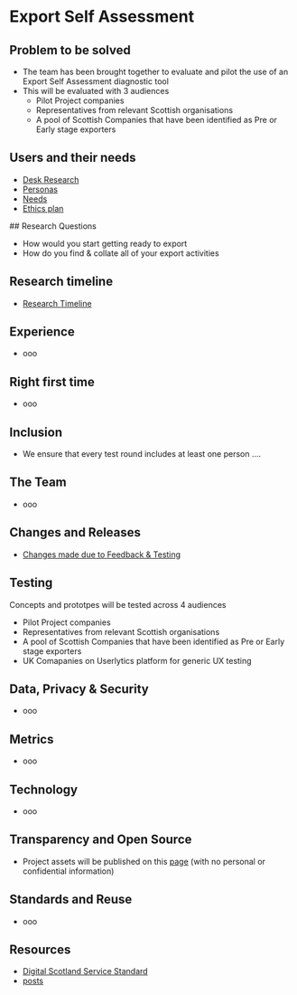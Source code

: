 # Export Self Assessment

## Problem to be solved
- The team has been brought together to evaluate and pilot the use of an Export Self Assessment diagnostic tool
- This will be evaluated with 3 audiences
    - Pilot Project companies
    - Representatives from relevant Scottish organisations
    - A pool of Scottish Companies that have been identified as Pre or Early stage exporters    

##  Users and their needs

- [Desk Research](desk.md)
- [Personas](personas.md)
- [Needs](needs.md)
- [Ethics plan](ethics.md)


## Research Questions
- How would you start getting ready to export
- How do you find & collate all of your export activities



## Research timeline
- [Research Timeline](research.md)


## Experience

- ooo



## Right first time

- ooo



## Inclusion

- We ensure that every test round includes at least one person ....



## The Team

- ooo

## Changes and Releases

- [Changes made due to Feedback & Testing](/files/ChangesExportTool.pdf)




## Testing
Concepts and prototpes will be tested across 4 audiences

- Pilot Project companies
- Representatives from relevant Scottish organisations
- A pool of Scottish Companies that have been identified as Pre or Early stage exporters    
- UK Comapanies on Userlytics platform for generic UX testing

## Data, Privacy & Security

- ooo



## Metrics

- ooo



## Technology

- ooo



## Transparency and Open Source

- Project assets will be published on this [page](https://scotentsd.github.io/exportselfassessment/) (with no personal or confidential information)





## Standards and Reuse

- ooo



## Resources
- [Digital Scotland Service Standard](https://digitalsupporthub.service.gov.scot/s/article/digital-scotland-service-standard)
- [posts](posts.md)


